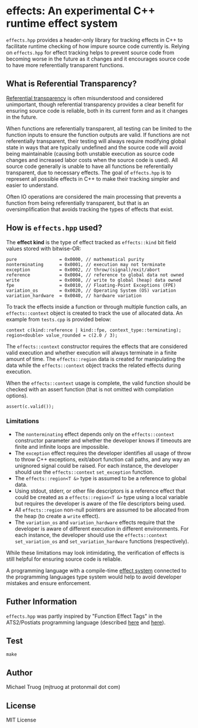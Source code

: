 # effects: An experimental C++ runtime effect system

`effects.hpp` provides a header-only library for tracking effects in C++ to
facilitate runtime checking of how impure source code currently is.
Relying on `effects.hpp` for effect tracking helps to prevent source code
from becoming worse in the future as it changes and it encourages source code
to have more referentially transparent functions.

## What is Referential Transparency?

[Referential transparency](https://en.wikipedia.org/wiki/Referential_transparency)
is often misunderstood and considered unimportant, though
referential transparency provides a clear benefit for ensuring source code
is reliable, both in its current form and as it changes in the future.

When functions are referentially transparent, all testing can be limited to
the function inputs to ensure the function outputs are valid.
If functions are not referentially transparent, their testing will always
require modifying global state in ways that are typically undefined
and the source code will avoid being maintainable
(causing both unstable execution as source code changes and
 increased labor costs when the source code is used).
All source code generally is unable to have all functions be
referentially transparent, due to necessary effects.
The goal of `effects.hpp` is to represent all possible effects in
C++ to make their tracking simpler and easier to understand.

Often IO operations are considered the main processing that prevents a
function from being referentially transparent, but that is an
oversimplification that avoids tracking the types of effects that exist.

## How is `effects.hpp` used?

The **effect kind** is the type of effect tracked as
`effects::kind` bit field values stored with bitwise-OR:

    pure                = 0x0000, // mathematical purity
    nonterminating      = 0x0001, // execution may not terminate
    exception           = 0x0002, // throw/(signal)/exit/abort
    reference           = 0x0004, // reference to global data not owned
    write               = 0x0008, // write to global (heap) data owned
    fpe                 = 0x0010, // Floating-Point Exceptions (FPE)
    variation_os        = 0x0020, // Operating System (OS) variation
    variation_hardware  = 0x0040, // hardware variation

To track the effects inside a function or through multiple function calls,
an `effects::context` object is created to track the use of allocated data.
An example from `tests.cpp` is provided below:

    context c(kind::reference | kind::fpe, context_type::terminating);
    region<double> value_rounded = c(2.0 / 3);

The `effects::context` constructor requires the effects that are considered
valid execution and whether execution will always terminate in a finite
amount of time.  The `effects::region` data is created for manipulating the
data while the `effects::context` object tracks the related effects during
execution.

When the `effects::context` usage is complete, the valid function should be
checked with an assert function (that is not omitted with compilation options).

    assert(c.valid());

### Limitations

* The `nonterminating` effect depends only on the `effects::context`
  constructor parameter and whether the developer knows if timeouts
  are finite and infinite loops are impossible.
* The `exception` effect requires the developer identifies all usage of
  throw to throw C++ exceptions, exit/abort function call paths, and
  any way an unignored signal could be raised.  For each instance,
  the developer should use the `effects::context` `set_exception` function.
* The `effects::region<T &>` type is assumed to be a reference to global data.
* Using stdout, stderr, or other file descriptors is a reference effect
  that could be created as a `effects::region<T &>` type using a local variable
  but requires the developer is aware of the file descriptors being used.
* All `effects::region` non-null pointers are assumed to be allocated from
  the heap (to create a `write` effect).
* The `variation_os` and `variation_hardware` effects require that the
  developer is aware of different execution in different environments.
  For each instance, the developer should use the `effects::context`
  `set_variation_os` and `set_variation_hardware` functions (respectively).

While these limitations may look intimidating, the verification of effects
is still helpful for ensuring source code is reliable.

A programming language with a compile-time
[effect system](https://en.wikipedia.org/wiki/Effect_system)
connected to the programming languages type system would help to avoid
developer mistakes and ensure enforcement.

## Futher Information

`effects.hpp` was partly inspired by "Function Effect Tags" in the
ATS2/Postiats programming language (described
[here](https://github.com/CloudI/CloudI/blob/0845ec697b35e46a0af8426f843f8fd3c4080039/src/api/ats/v2/cloudi.sats#L98)
and [here](https://bluishcoder.co.nz/2010/06/13/functions-in-ats.html)).

## Test

    make

## Author

Michael Truog (mjtruog at protonmail dot com)

## License

MIT License

